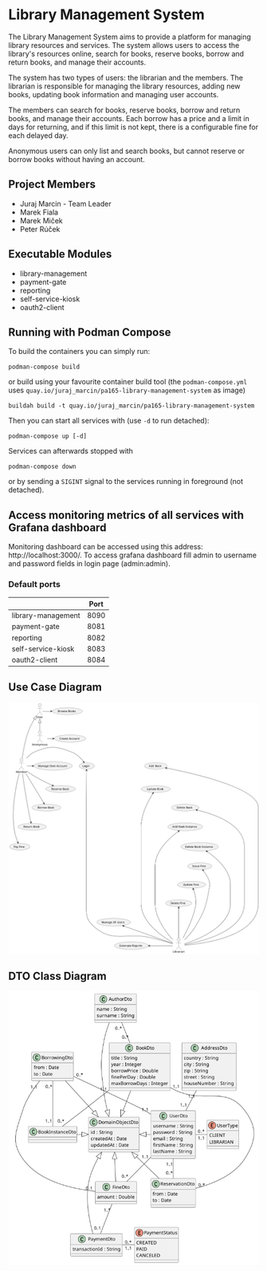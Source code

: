 # Library Management System

The Library Management System aims to provide a platform for managing library
resources and services.
The system allows users to access the library's resources online, search for
books, reserve books, borrow and return books, and manage their accounts.

The system has two types of users: the librarian and the members.
The librarian is responsible for managing the library resources, adding new
books, updating book information and managing user accounts.

The members can search for books, reserve books, borrow and return books, and
manage their accounts.
Each borrow has a price and a limit in days for returning, and if this limit is
not kept, there is a configurable fine for each delayed day.

Anonymous users can only list and search books, but cannot reserve or borrow
books without having an account.

## Project Members

- Juraj Marcin - Team Leader
- Marek Fiala
- Marek Miček
- Peter Rúček

## Executable Modules

- library-management
- payment-gate
- reporting
- self-service-kiosk
- oauth2-client

## Running with Podman Compose

To build the containers you can simply run:
```shell
podman-compose build
```
 
or build using your favourite container build tool (the `podman-compose.yml`
uses `quay.io/juraj_marcin/pa165-library-management-system` as image)
```shell
buildah build -t quay.io/juraj_marcin/pa165-library-management-system
```

Then you can start all services with (use `-d` to run detached):
```shell
podman-compose up [-d]
```

Services can afterwards stopped with
```shell
podman-compose down
```
or by sending a `SIGINT` signal to the services running in foreground (not
detached).

## Access monitoring metrics of all services with Grafana dashboard
Monitoring dashboard can be accessed using this address: http://localhost:3000/. To access grafana dashboard fill admin
to username and password fields in login page (admin:admin).

### Default ports

|                    | Port |
|--------------------|------|
| library-management | 8090 |
| payment-gate       | 8081 |
| reporting          | 8082 |
| self-service-kiosk | 8083 |
| oauth2-client      | 8084 |

## Use Case Diagram

![Use Case Diagram](docs/UseCaseDiagram.png)

## DTO Class Diagram

![DTO Class Diagram](docs/DtoClassDiagram.png)